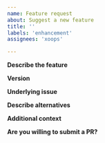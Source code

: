 ```yaml
---
name: Feature request
about: Suggest a new feature
title: ''
labels: 'enhancement'
assignees: 'xoops'

---
```


**Describe the feature**
<!-- Please describe concisely the feature you want to add. -->

**Version**
<!-- Which version do you use? -->

**Underlying issue**
<!-- Please describe the issue this would solve. -->

**Describe alternatives**
<!-- Please mention any alternative solutions you've considered. -->

**Additional context**
<!-- Add any other context or screenshots about the feature request here. -->

**Are you willing to submit a PR?**
<!-- We accept pull requests targeting the develop branch. -->
